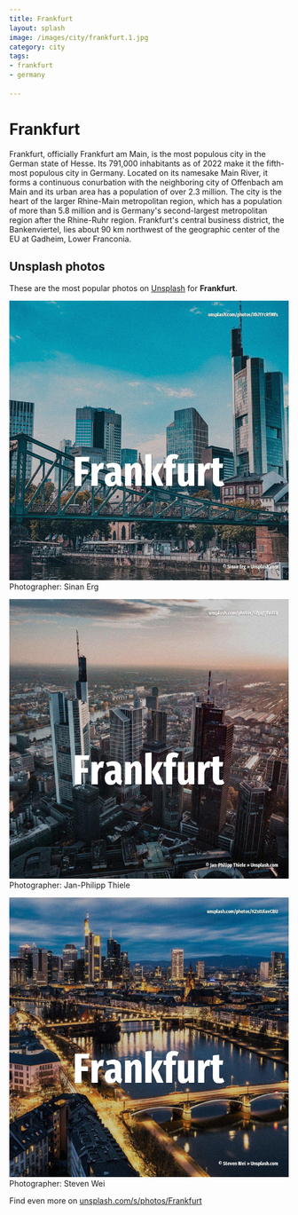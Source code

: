 ```yaml
---
title: Frankfurt
layout: splash
image: /images/city/frankfurt.1.jpg
category: city
tags:
- frankfurt
- germany

---
```

# Frankfurt

Frankfurt, officially Frankfurt am Main, is the most populous city in the German state of Hesse. Its 791,000 inhabitants as of 2022 make it the fifth-most populous city in Germany. Located on its namesake Main River, it forms a continuous conurbation with the neighboring city of  Offenbach am Main and its urban area has a population of over 2.3 million. The city is the heart of the larger Rhine-Main metropolitan region, which has a population of more  than 5.8 million and is Germany's second-largest metropolitan region after the Rhine-Ruhr region. Frankfurt's central business district, the Bankenviertel, lies about 90 km  northwest of the  geographic center of the EU at Gadheim, Lower Franconia. 

 
## Unsplash photos
These are the most popular photos on [Unsplash](https://unsplash.com) for **Frankfurt**.
 
![Frankfurt](/images/city/frankfurt.1.jpg)
Photographer:  Sinan Erg
 
![Frankfurt](/images/city/frankfurt.2.jpg)
Photographer:  Jan-Philipp Thiele
 
![Frankfurt](/images/city/frankfurt.3.jpg)
Photographer:  Steven Wei
 
Find even more on [unsplash.com/s/photos/Frankfurt](https://unsplash.com/s/photos/Frankfurt)
 
